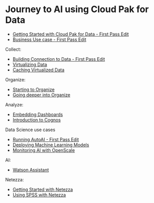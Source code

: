# Journey to AI using Cloud Pak for Data
 - [Getting Started with Cloud Pak for Data - First Pass Edit](labs/gettingstarted/getstarted.md)
 - [Business Use case - First Pass Edit](labs/usecase/usecase.md)

Collect:
 - [Building Connection to Data - First Pass Edit](labs/collect-connections/collect-connections.md)
 - [Virtualizing Data](labs/collect-virtualize/collect-virtualize.md)
 - [Caching Virtualized Data](labs/dv-caching/dv-caching.md)

Organize:
 - [Starting to Organize](labs/organize/organize.md)
 - [Going deeper into Organize](labs/organize-deeper/organize-deeper.md)

Analyze:
 - [Embedding Dashboards](labs/cde-embed/cde-embed.md)
 - [Introduction to Cognos](labs/cde-embed/cde-embed.md)

Data Science use cases
 - [Running AutoAI - First Pass Edit](labs/autoai/autoai.md)
 - [Deploying Machine Learning Models](labs/deploy/deploy.md)
 - [Monitoring AI with OpenScale](labs/monitor-ai/monitor-ai.md)

AI:
 - [Watson Assistant](labs/watson-assist/watson-assist.md)

Netezza:
 - [Getting Started with Netezza](labs/npsgetstarted/npsgetstarted.md)
 - [Using SPSS with Netezza](labs/spss-nps/spss-nps.md)
